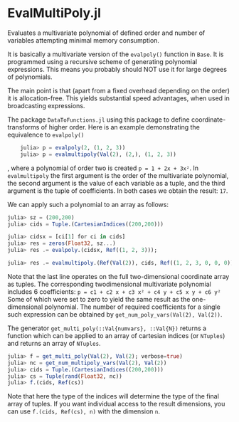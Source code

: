 # EvalMultiPoly.jl
Evaluates a multivariate polynomial of defined order and number of variables attempting minimal memory consumption.

It is basically a multivariate version of the `evalpoly()` function in `Base`. 
It is programmed using a recursive scheme of generating polynomial expressions. 
This means you probably should NOT use it for large degrees of polynomials.

The main point is that (apart from a fixed overhead depending on the order) it is allocation-free.
This yields substantial speed advantages, when used in broadcasting expressions.

The package `DataToFunctions.jl` using this package to define coordinate-transforms of higher order.
Here is an example demonstrating the equivalence to `evalpoly()`

```julia
    julia> p = evalpoly(2, (1, 2, 3))
    julia> p = evalmultipoly(Val(2), (2,), (1, 2, 3))
```

, where a polynomial of order two is created `p = 1 + 2x + 3x²`.
In `evalmultipoly` the first argument is the order of the multivariate polynomial, the second argument is the value of each variable as a tuple, and the third argument is the tuple of coefficients.
In both cases we obtain the result: `17`.

We can apply such a polynomial to an array as follows:

```julia
julia> sz = (200,200)
julia> cids = Tuple.(CartesianIndices((200,200)))

julia> cidsx = [ci[1] for ci in cids]
julia> res = zeros(Float32, sz...)
julia> res .= evalpoly.(cidsx, Ref((1, 2, 3)));

julia> res .= evalmultipoly.(Ref(Val(2)), cids, Ref((1, 2, 3, 0, 0, 0))); 
```

Note that the last line operates on the full two-dimensional coordinate array as tuples.
The corresponding twodimensional multivariate polynomial includes 6 coefficients:
`p = c1 + c2 x + c3 x² + c4 y + c5 x y + c6 y²`
Some of which were set to zero to yield the same result as the one-dimensional polynomial.
The number of required coefficients for a single such expression can be obtained by
`get_num_poly_vars(Val(2), Val(2))`.

The generator `get_multi_poly(::Val{numvars}, ::Val{N})` returns a function which can be applied to
an array of cartesian indices (or `NTuples`) and returns an array of `NTuples`.

```julia
julia> f = get_multi_poly(Val(2), Val(2); verbose=true)
julia> nc = get_num_multipoly_vars(Val(2), Val(2))
julia> cids = Tuple.(CartesianIndices((200,200)))
julia> cs = Tuple(rand(Float32, nc))
julia> f.(cids, Ref(cs))
```

Note that here the type of the indices will determine the type of the final array of tuples.
If you want individual access to the result dimensions, you can use `f.(cids, Ref(cs), n)` with the dimension `n`.
